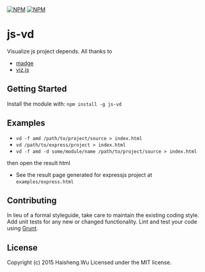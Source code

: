 [![NPM](https://nodei.co/npm/js-vd.png?downloads=true&downloadRank=true&stars=true)](https://nodei.co/npm/js-vd/)
[![NPM](https://nodei.co/npm-dl/js-vd.png?height=3)](https://nodei.co/npm/js-vd/)

# js-vd

Visualize js project depends. All thanks to

- [madge](https://github.com/pahen/madge)
- [viz.js](https://github.com/mdaines/viz.js/)

## Getting Started
Install the module with: `npm install -g js-vd`

## Examples

- `vd -f amd /path/to/project/source > index.html`
- `vd /path/to/express/project > index.html`
- `vd -f amd -d some/module/name /path/to/project/source > index.html`

then open the result html

- See the result page generated for expressjs project at `examples/express.html`

## Contributing
In lieu of a formal styleguide, take care to maintain the existing coding style. Add unit tests for any new or changed functionality. Lint and test your code using [Grunt](http://gruntjs.com/).

## License
Copyright (c) 2015 Haisheng.Wu
Licensed under the MIT license.
